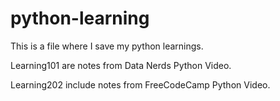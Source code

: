 # python-learning

This is a file where I save my python learnings.

Learning101 are notes from Data Nerds Python Video.

Learning202 include notes from FreeCodeCamp Python Video.
